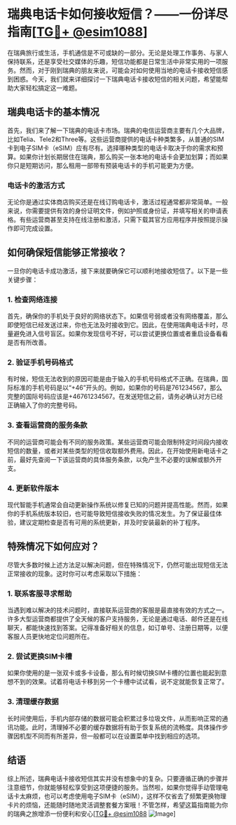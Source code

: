 # 瑞典电话卡如何接收短信？——一份详尽指南[[TG💪+ @esim1088](https://t.me/s/esim1088)]

在瑞典旅行或生活，手机通信是不可或缺的一部分。无论是处理工作事务、与家人保持联系，还是享受社交媒体的乐趣，短信功能都是日常生活中非常实用的一项服务。然而，对于刚到瑞典的朋友来说，可能会对如何使用当地的电话卡接收短信感到困惑。今天，我们就来详细探讨一下瑞典电话卡接收短信的相关问题，希望能帮助大家轻松搞定这一难题。

## 瑞典电话卡的基本情况

首先，我们来了解一下瑞典的电话卡市场。瑞典的电信运营商主要有几个大品牌，比如Telia、Tele2和Three等。这些运营商提供的电话卡种类繁多，从普通的SIM卡到电子SIM卡（eSIM）应有尽有。选择哪种类型的电话卡取决于你的需求和预算。如果你计划长期居住在瑞典，那么购买一张本地的电话卡会更加划算；而如果你只是短期访问，那么租用一部带有预装电话卡的手机可能更为方便。

### 电话卡的激活方式

无论你是通过实体商店购买还是在线订购电话卡，激活过程通常都非常简单。一般来说，你需要提供有效的身份证明文件，例如护照或身份证，并填写相关的申请表格。有些运营商甚至支持在线注册和激活，只需下载其官方应用程序并按照提示操作即可完成设置。

## 如何确保短信能够正常接收？

一旦你的电话卡成功激活，接下来就要确保它可以顺利地接收短信了。以下是一些关键步骤：

### 1. 检查网络连接

首先，确保你的手机处于良好的网络状态下。如果信号弱或者没有网络覆盖，那么即使短信已经发送过来，你也无法及时接收到它。因此，在使用瑞典电话卡时，尽量避免进入信号盲区。如果你发现信号不好，可以尝试更换位置或者重启设备看看是否有所改善。

### 2. 验证手机号码格式

有时候，短信无法收到的原因可能是由于输入的手机号码格式不正确。在瑞典，国际标准的手机号码是以“+46”开头的。例如，如果你的号码是761234567，那么完整的国际号码应该是+46761234567。在发送短信之前，请务必确认对方已经正确输入了你的完整号码。

### 3. 查看运营商的服务条款

不同的运营商可能会有不同的服务政策。某些运营商可能会限制特定时间段内接收短信的数量，或者对某些类型的短信收取额外费用。因此，在开始使用新电话卡之前，最好先查阅一下该运营商的具体服务条款，以免产生不必要的误解或额外开支。

### 4. 更新软件版本

现代智能手机通常会自动更新操作系统以修复已知的问题并提高性能。然而，如果你的手机系统版本较旧，也可能导致短信接收失败的情况发生。为了保证最佳体验，建议定期检查是否有可用的系统更新，并及时安装最新的补丁程序。

## 特殊情况下如何应对？

尽管大多数时候上述方法足以解决问题，但在特殊情况下，仍然可能出现短信无法正常接收的现象。这时你可以考虑采取以下措施：

### 1. 联系客服寻求帮助

当遇到难以解决的技术问题时，直接联系运营商的客服是最直接有效的方式之一。许多大型运营商都提供了全天候的客户支持服务，无论是通过电话、邮件还是在线聊天，都能快速找到答案。记得准备好相关的信息，如订单号、注册日期等，以便客服人员更快地定位问题所在。

### 2. 尝试更换SIM卡槽

如果你使用的是一张双卡或多卡设备，那么有时候切换SIM卡槽的位置也能起到意想不到的效果。试着将电话卡移到另一个卡槽中试试看，说不定就能恢复正常了。

### 3. 清理缓存数据

长时间使用后，手机内部存储的数据可能会积累过多垃圾文件，从而影响正常的通讯功能。此时，清理掉不必要的缓存数据将有助于恢复系统的流畅度。具体操作步骤因机型不同而有所差异，但一般都可以在设置菜单中找到相应的选项。

## 结语

综上所述，瑞典电话卡接收短信其实并没有想象中的复杂。只要遵循正确的步骤并注意细节，你就能够轻松享受到这项便捷的服务。当然啦，如果你觉得手动管理电话卡太麻烦，也可以考虑使用电子SIM卡（eSIM），这样不仅省去了频繁更换物理卡片的烦恼，还能随时随地灵活调整套餐方案哦！不管怎样，希望这篇指南能为你的瑞典之旅增添一份便利和安心[[TG💪+ @esim1088](https://t.me/s/esim1088) ![Image](https://i.postimg.cc/4NQfJmqS/Snipaste-2025-05-13-00-14-12.png)]